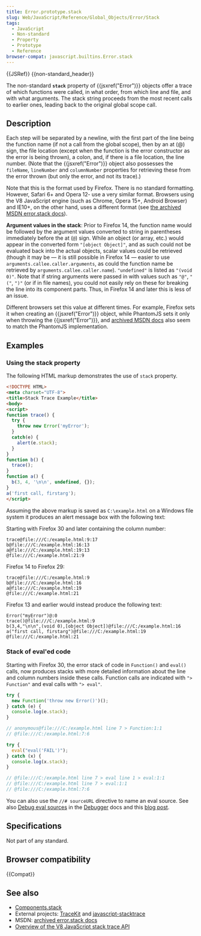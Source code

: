 ```yaml
---
title: Error.prototype.stack
slug: Web/JavaScript/Reference/Global_Objects/Error/Stack
tags:
  - JavaScript
  - Non-standard
  - Property
  - Prototype
  - Reference
browser-compat: javascript.builtins.Error.stack
---
```

{{JSRef}} {{non-standard_header}}

The non-standard **`stack`** property of {{jsxref("Error")}} objects offer
a trace of which functions were called, in what order, from which line and file,
and with what arguments. The stack string proceeds from the most recent calls to
earlier ones, leading back to the original global scope call.

## Description

Each step will be separated by a newline, with the first part of the line being
the function name (if not a call from the global scope), then by an at (@) sign,
the file location (except when the function is the error constructor as the
error is being thrown), a colon, and, if there is a file location, the line
number. (Note that the {{jsxref("Error")}} object also possesses the
`fileName`, `lineNumber` and `columnNumber` properties for retrieving these from
the error thrown (but only the error, and not its trace).)

Note that this is the format used by Firefox. There is no standard formatting.
However, Safari 6+ and Opera 12- use a very similar format. Browsers using the
V8 JavaScript engine (such as Chrome, Opera 15+, Android Browser) and IE10+, on
the other hand, uses a different format
(see [the archived MSDN error.stack docs](https://web.archive.org/web/20140210004225/https://msdn.microsoft.com/en-us/library/windows/apps/hh699850.aspx)).

**Argument values in the stack**: Prior to Firefox 14, the function name would
be followed by the argument values converted to string in parentheses
immediately before the at (`@`) sign. While an object (or array, etc.) would
appear in the converted form `"[object Object]"`, and as such could not be
evaluated back into the actual objects, scalar values could be retrieved (though
it may be — it is still possible in Firefox 14 — easier to use
`arguments.callee.caller.arguments`, as could the function name be retrieved by
`arguments.callee.caller.name`). `"undefined"` is listed as `"(void 0)"`. Note
that if string arguments were passed in with values such as `"@"`, `"("`, `")"`
(or if in file names), you could not easily rely on these for breaking the line
into its component parts. Thus, in Firefox 14 and later this is less of an
issue.

Different browsers set this value at different times. For example, Firefox sets
it when creating an {{jsxref("Error")}} object, while PhantomJS sets it
only when throwing the {{jsxref("Error")}},
and [archived MSDN docs](https://web.archive.org/web/20140210004225/https://msdn.microsoft.com/en-us/library/windows/apps/hh699850.aspx)
also seem to match the PhantomJS implementation.

## Examples

### Using the stack property

The following HTML markup demonstrates the use of `stack` property.

```html
<!DOCTYPE HTML>
<meta charset="UTF-8">
<title>Stack Trace Example</title>
<body>
<script>
function trace() {
  try {
    throw new Error('myError');
  }
  catch(e) {
    alert(e.stack);
  }
}
function b() {
  trace();
}
function a() {
  b(3, 4, '\n\n', undefined, {});
}
a('first call, firstarg');
</script>
```

Assuming the above markup is saved as `C:\example.html` on a Windows file system
it produces an alert message box with the following text:

Starting with Firefox 30 and later containing the column number:

```plain
trace@file:///C:/example.html:9:17
b@file:///C:/example.html:16:13
a@file:///C:/example.html:19:13
@file:///C:/example.html:21:9
```

Firefox 14 to Firefox 29:

```plain
trace@file:///C:/example.html:9
b@file:///C:/example.html:16
a@file:///C:/example.html:19
@file:///C:/example.html:21
```

Firefox 13 and earlier would instead produce the following text:

```plain
Error("myError")@:0
trace()@file:///C:/example.html:9
b(3,4,"\n\n",(void 0),[object Object])@file:///C:/example.html:16
a("first call, firstarg")@file:///C:/example.html:19
@file:///C:/example.html:21
```

### Stack of eval'ed code

Starting with Firefox 30, the error stack of code in `Function()` and `eval()`
calls, now produces stacks with more detailed information about the line and
column numbers inside these calls. Function calls are indicated with
`"> Function"` and eval calls with `"> eval"`.

```js
try {
  new Function('throw new Error()')();
} catch (e) {
  console.log(e.stack);
}

// anonymous@file:///C:/example.html line 7 > Function:1:1
// @file:///C:/example.html:7:6

try {
  eval("eval('FAIL')");
} catch (x) {
  console.log(x.stack);
}

// @file:///C:/example.html line 7 > eval line 1 > eval:1:1
// @file:///C:/example.html line 7 > eval:1:1
// @file:///C:/example.html:7:6
```

You can also use the `//# sourceURL` directive to name an eval source. See also
[Debug eval sources](/en-US/docs/Tools/Debugger/How_to/Debug_eval_sources) in
the [Debugger](/en-US/docs/Tools/Debugger) docs and this
[blog post](http://fitzgeraldnick.com/weblog/59/).

## Specifications

Not part of any standard.

## Browser compatibility

{{Compat}}

## See also

*   [Components.stack](/en-US/docs/Components.stack)
*   External projects: [TraceKit](https://github.com/csnover/TraceKit/) and
    [javascript-stacktrace](https://github.com/eriwen/javascript-stacktrace)
*   MSDN:
    [archived error.stack docs](https://web.archive.org/web/20140210004225/https://msdn.microsoft.com/en-us/library/windows/apps/hh699850.aspx)
*   [Overview of the V8 JavaScript stack trace API](https://github.com/v8/v8/wiki/Stack%20Trace%20API)
